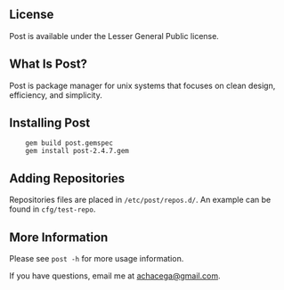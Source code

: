 ## License

Post is available under the Lesser General Public license.

## What Is Post?

Post is package manager for unix systems that focuses on clean design, efficiency, and simplicity.

## Installing Post

        gem build post.gemspec
        gem install post-2.4.7.gem

## Adding Repositories
	
Repositories files are placed in `/etc/post/repos.d/`. An example can be found in `cfg/test-repo`.

## More Information
	
Please see `post -h` for more usage information.

If you have questions, email me at <achacega@gmail.com>.
